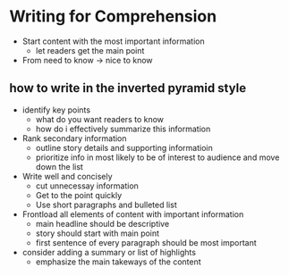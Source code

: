 # Writing for Comprehension

- Start content with the most important information
  - let readers get the main point
- From need to know -> nice to know


## how to write in the inverted pyramid style

- identify key points
  - what do you want readers to know
  - how do i effectively summarize this information
- Rank secondary information
  - outline story details and supporting informatioin
  - prioritize info in most likely to be of interest to audience and move down the list
- Write well and concisely
  - cut unnecessay information
  - Get to the point quickly
  - Use short paragraphs and bulleted list
- Frontload all elements of content with important information
  - main headline should be descriptive
  - story should start with main point
  - first sentence of every paragraph should be most important
- consider adding a summary or list of highlights
  - emphasize the main takeways of the content